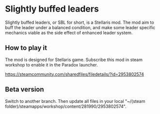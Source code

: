 # Slightly buffed leaders

Slightly buffed leaders, or SBL for short, is a Stellaris mod. The mod aim to buff the leader under a balanced condition, and make some leader specific mechanics viable as the side effect of enhanced leader system.

## How to play it

The mod is designed for Stellaris game. Subscribe this mod in steam workshop to enable it in the Paradox launcher.

https://steamcommunity.com/sharedfiles/filedetails/?id=2953802574

## Beta version

Switch to another branch. Then update all files in your local "~/(steam folder)/steamapps/workshop/content/281990/2953802574".